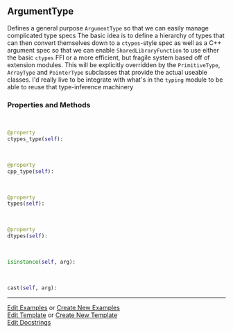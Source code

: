 ## <a id="McUtils.Extensions.ArgumentSignature.ArgumentType">ArgumentType</a>
Defines a general purpose `ArgumentType` so that we can easily manage complicated type specs
The basic idea is to define a hierarchy of types that can then convert themselves down to
a `ctypes`-style spec as well as a C++ argument spec so that we can enable `SharedLibraryFunction`
to use either the basic `ctypes` FFI or a more efficient, but fragile system based off of extension modules.
This will be explicitly overridden by the `PrimitiveType`, `ArrayType` and `PointerType` subclasses that provide
the actual useable classes.
I'd really live to be integrate with what's in the `typing` module to be able to reuse that type-inference machinery

### Properties and Methods
<a id="McUtils.Extensions.ArgumentSignature.ArgumentType.ctypes_type" class="docs-object-method">&nbsp;</a>
```python
@property
ctypes_type(self): 
```

<a id="McUtils.Extensions.ArgumentSignature.ArgumentType.cpp_type" class="docs-object-method">&nbsp;</a>
```python
@property
cpp_type(self): 
```

<a id="McUtils.Extensions.ArgumentSignature.ArgumentType.types" class="docs-object-method">&nbsp;</a>
```python
@property
types(self): 
```

<a id="McUtils.Extensions.ArgumentSignature.ArgumentType.dtypes" class="docs-object-method">&nbsp;</a>
```python
@property
dtypes(self): 
```

<a id="McUtils.Extensions.ArgumentSignature.ArgumentType.isinstance" class="docs-object-method">&nbsp;</a>
```python
isinstance(self, arg): 
```

<a id="McUtils.Extensions.ArgumentSignature.ArgumentType.cast" class="docs-object-method">&nbsp;</a>
```python
cast(self, arg): 
```





___

[Edit Examples](https://github.com/McCoyGroup/McUtils/edit/edit/ci/examples/ci/docs/McUtils/Extensions/ArgumentSignature/ArgumentType.md) or 
[Create New Examples](https://github.com/McCoyGroup/McUtils/new/edit/?filename=ci/examples/ci/docs/McUtils/Extensions/ArgumentSignature/ArgumentType.md) <br/>
[Edit Template](https://github.com/McCoyGroup/McUtils/edit/edit/ci/docs/ci/docs/McUtils/Extensions/ArgumentSignature/ArgumentType.md) or 
[Create New Template](https://github.com/McCoyGroup/McUtils/new/edit/?filename=ci/docs/templates/ci/docs/McUtils/Extensions/ArgumentSignature/ArgumentType.md) <br/>
[Edit Docstrings](https://github.com/McCoyGroup/McUtils/edit/edit/McUtils/Extensions/ArgumentSignature.py?message=Update%20Docs)